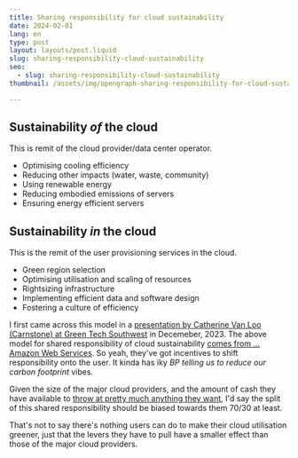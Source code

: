 ```yaml
---
title: Sharing responsibility for cloud sustainability
date: 2024-02-01
lang: en
type: post
layout: layouts/post.liquid
slug: sharing-responsibility-cloud-sustainability
seo:
  - slug: sharing-responsibility-cloud-sustainability
thumbnail: /assets/img/opengraph-sharing-responsibility-for-cloud-sustainability.png

---
```


## Sustainability _of_ the cloud

This is remit of the cloud provider/data center operator.

- Optimising cooling efficiency
- Reducing other impacts (water, waste, community)
- Using renewable energy
- Reducing embodied emissions of servers
- Ensuring energy efficient servers

## Sustainability _in_ the cloud

This is the remit of the user provisioning services in the cloud.

- Green region selection
- Optimising utilisation and scaling of resources
- Rightsizing infrastructure
- Implementing efficient data and software design
- Fostering a culture of efficiency

I first came across this model in a [presentation by Catherine Van Loo (Carnstone) at Green Tech Southwest](https://greentechsouthwest.org/insights/dimpact/) in Decemeber, 2023. The above model for shared responsibility of cloud sustainability [comes from ... Amazon Web Services](https://docs.aws.amazon.com/wellarchitected/latest/sustainability-pillar/the-shared-responsibility-model.html). So yeah, they've got incentives to shift responsibility onto the user. It kinda has iky _BP telling us to reduce our carbon footprint_ vibes.

Given the size of the major cloud providers, and the amount of cash they have available to [throw at pretty much anything they want](https://rtl.chrisadams.me.uk/2024/01/how-much-power-do-hyperscalers-use-and-how-much-would-it-cost-to-go-24-7/), I'd say the split of this shared responsibility should be biased towards them 70/30 at least.

That's not to say there's nothing users can do to make their cloud utilisation greener, just that the levers they have to pull have a smaller effect than those of the major cloud providers.
